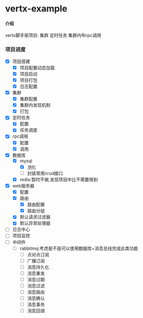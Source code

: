 # vertx-example

#### 介绍

vertx脚手架项目:
集群
定时任务
集群内布rpc调用

### 项目进度

- [x] 项目搭建
    - [x] 项目配置动态加载
    - [x] 项目启动
    - [x] 项目打包
    - [x] 日志配置
- [x] 集群
    - [x] 集群配置
    - [x] 集群内发现机制
    - [x] 打包
- [x] 定时任务
    - [x] 配置
    - [x] 任务调度
- [x] rpc调用
    - [x] 配置
    - [x] 调用
- [x] 数据库
    - [x] mysql
        - [x] 池化
        - [ ] 封装常用crud接口
    - [x] redis:暂时不做,发现项目中比不需要用到
- [x] web服务器
    - [x] 配置
    - [x] 路由
        - [x] 路由配置
        - [x] 路由分组
    - [x] 默认请求过滤器
    - [x] 默认异常处理器
- [ ] 日志中心
- [ ] 项目监控
- [ ] 中间件
    - [ ] rabbitmq:考虑是不是可以使用数据库+消息总线完成此类功能
        - [ ] 点对点订阅
        - [ ] 广播订阅
        - [ ] 消息持久化
        - [ ] 消息重发
        - [ ] 消息过期
        - [ ] 消息过滤
        - [ ] 消息路由
        - [ ] 消息确认
        - [ ] 消息事务
        - [ ] 消息回调
